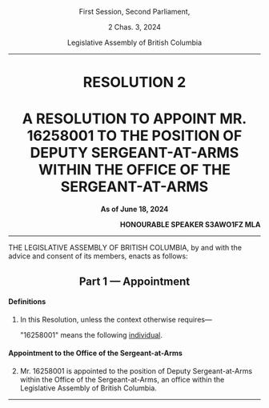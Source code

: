 <div align="center">

First Session, Second Parliament,

2 Chas. 3, 2024

Legislative Assembly of British Columbia

<hr/>

<h1>RESOLUTION 2</h1>
<h1>A RESOLUTION TO APPOINT MR. 16258001 TO THE POSITION OF DEPUTY SERGEANT-AT-ARMS WITHIN THE OFFICE OF THE SERGEANT-AT-ARMS</h1>

**As of June 18, 2024**

</div>

<div align="right">

**HONOURABLE SPEAKER S3AWO1FZ MLA**<br/>

</div>

<hr/>

THE LEGISLATIVE ASSEMBLY OF BRITISH COLUMBIA, by and with the advice and consent of its members, enacts as follows:

<div align="center">
<h2>Part 1 — Appointment</h2>
</div>

#### Definitions

1. In this Resolution, unless the context otherwise requires—

    "16258001" means the following [individual](https://www.roblox.com/users/139066355/profile?friendshipSourceType=PlayerSearch).

#### Appointment to the Office of the Sergeant-at-Arms

2. Mr. 16258001 is appointed to the position of Deputy Sergeant-at-Arms within the Office of the Sergeant-at-Arms, an office within the Legislative Assembly of British Columbia.

<hr/>
